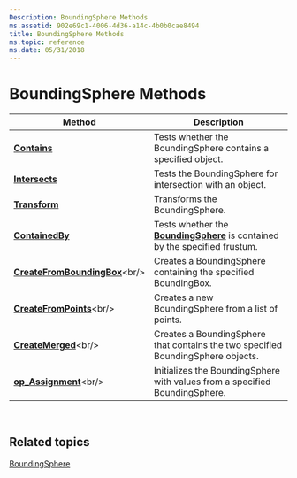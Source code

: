 ```yaml
---
Description: BoundingSphere Methods
ms.assetid: 902e69c1-4006-4d36-a14c-4b0b0cae8494
title: BoundingSphere Methods
ms.topic: reference
ms.date: 05/31/2018
---
```


# BoundingSphere Methods



| Method                                                                           | Description                                                                                                  |
|----------------------------------------------------------------------------------|--------------------------------------------------------------------------------------------------------------|
| [**Contains**](boundingsphere-contains.md)<br/>                           | Tests whether the BoundingSphere contains a specified object.<br/>                                     |
| [**Intersects**](boundingsphere-intersects.md)<br/>                       | Tests the BoundingSphere for intersection with an object.<br/>                                         |
| [**Transform**](boundingsphere-transform.md)<br/>                         | Transforms the BoundingSphere.<br/>                                                                    |
| [**ContainedBy**](/windows/desktop/api/DirectXCollision/nf-directxcollision-boundingbox-containedby)<br/>                     | Tests whether the [**BoundingSphere**](https://msdn.microsoft.com/library/Hh449592(v=VS.85).aspx) is contained by the specified frustum.<br/> |
| [**CreateFromBoundingBox**](https://msdn.microsoft.com/library/Hh437764(v=VS.85).aspx)<br/> | Creates a BoundingSphere containing the specified BoundingBox.<br/>                                    |
| [**CreateFromPoints**](https://msdn.microsoft.com/library/Hh437795(v=VS.85).aspx)<br/>           | Creates a new BoundingSphere from a list of points.<br/>                                               |
| [**CreateMerged**](https://msdn.microsoft.com/library/Hh437806(v=VS.85).aspx)<br/>                   | Creates a BoundingSphere that contains the two specified BoundingSphere objects.<br/>                  |
| [**op\_Assignment**](https://msdn.microsoft.com/library/Hh437830(v=VS.85).aspx)<br/>                | Initializes the BoundingSphere with values from a specified BoundingSphere.<br/>                       |



 

## Related topics

<dl> <dt>

[BoundingSphere](https://msdn.microsoft.com/library/Hh449592(v=VS.85).aspx)
</dt> </dl>

 

 




